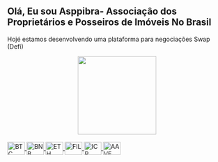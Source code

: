 ## Olá, Eu sou Asppibra- Associaçâo dos Proprietários e Posseiros de Imóveis No Brasil  
Hojé estamos desenvolvendo uma plataforma para negociações Swap (Defi)

<div align="center"> 
<a href="https://https://www.asppibra.com.br/"> 
<img height="180em" src="https://github-readme-stats.vercel.app/api?username=asppibra&show_icons=true&theme=dark&include_all_commits=true&count_private=true"/>
</div> 
<div style="display: inline_block"><br> 
 <img align="center" alt="BTC" height="30" width="40" src="https://user-images.githubusercontent.com/80177249/180482937-475896ac-4853-470f-80da-dae18bcf7748.svg">
 <img align="center" alt="BNB" height="30" width="40" src="https://user-images.githubusercontent.com/80177249/180481724-2560053f-dcd3-4879-a63f-5801eb373e66.svg">
 <img align="center" alt="ETH" height="30" width="40" src="https://user-images.githubusercontent.com/80177249/180481896-cf45cdde-72f9-4986-8181-9ee64fae126d.svg">
 <img align="center" alt="FIL" height="30" width="40" src="https://user-images.githubusercontent.com/80177249/180482042-7ca16a85-d68a-4438-9993-eadc8b947e89.svg">
 <img align="center" alt="ICP" height="30" width="40" src="https://user-images.githubusercontent.com/80177249/180482187-fc285cd5-474c-4649-be2d-46872ad3028d.svg">
 <img align="center" alt="AAVE" height="30" width="40" src="https://user-images.githubusercontent.com/80177249/180482344-c3d9058f-9550-4b35-bb42-1dfbda1b8bed.svg">
      
</div>   





